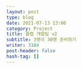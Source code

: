 ```yaml
---
layout: post
type: blog
date: 2021-07-13 13:06
category: Project
title: 플랩 개발팀 v2
subtitle: 3명이 30명 준비하기
writer: 3104
post-header: false
hash-tag: []
---
```




<!-- #  Comming Soon! -->

